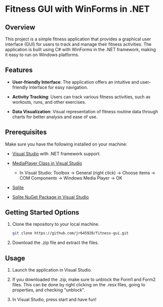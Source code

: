 # Fitness GUI with WinForms in .NET

## Overview

This project is a simple fitness application that provides a graphical user interface (GUI) for users to track and manage their fitness activities. The application is built using C# with WinForms in the .NET framework, making it easy to run on Windows platforms.

## Features

- **User-friendly Interface**: The application offers an intuitive and user-friendly interface for easy navigation.

- **Activity Tracking**: Users can track various fitness activities, such as workouts, runs, and other exercises.

- **Data Visualization**: Visual representation of fitness routine data through charts for better analysis and ease of use.


## Prerequisites

Make sure you have the following installed on your machine:

- [Visual Studio](https://visualstudio.microsoft.com/) with .NET framework support.

- [MediaPlayer Class in Visual Studio](https://learn.microsoft.com/en-us/uwp/api/windows.media.playback.mediaplayer?view=winrt-22621)
    - In Visual Studio: Toolbox -> General (right click) -> Choose items -> COM Components -> Windows Media Player -> OK

- [Sqlite](https://www.sqlite.org/download.html)

- [Sqlite NuGet Package in Visual Studio](https://www.nuget.org/packages/System.Data.SQLite/)

## Getting Started Options

1. Clone the repository to your local machine.

    ```bash
    git clone https://github.com/jr645920/fitness-gui.git
    ```

2. Download the .zip file and extract the files.

## Usage

1. Launch the application in Visual Studio.

2. If you downloaded the .zip, make sure to unblock the Form1 and Form2 files. This can be done by right clicking on the .resx files, going to properties, and checking "unblock".

3. In Visual Studio, press start and have fun!

